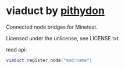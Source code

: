# viaduct by [pithydon]

Connected node bridges for Minetest.

Licensed under the unlicense, see LICENSE.txt

mod api:
```lua
viaduct.register_node("mod:name")
```
[pithydon]: <https://github.com/pithydon>
